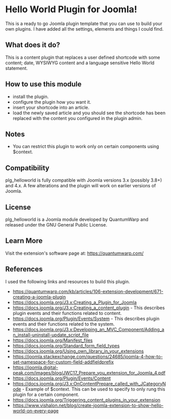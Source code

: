 # Hello World Plugin for Joomla!

This is a ready to go Joomla plugin template that you can use to build your own plugins. I have added all the settings, elements and things I could find.

## What does it do?
This is a content plugin that replaces a user defined shortcode with some content; date, WYSIWYG content and a language sensitive Hello World statement.

## How to use this module
- install the plugin.
- configure the plugin how you want it.
- insert your shortcode into an article.
- load the newly saved article and you should see the shortcode has been replaced with the content you configured in the plugin admin.

## Notes
- You can restrict this plugin to work only on certain components using $context.

## Compatibility
plg_helloworld is fully compatible with Joomla versions 3.x (possibly 3.8+) and 4.x. A few alterations and the plugin  will work on earlier versions of Joomla.

## License
plg_helloworld is a Joomla module developed by QuantumWarp and released under the GNU General Public License.

## Learn More
Visit the extension's software page at: https://quantumwarp.com/

## References
I used the following links and resources to build this plugin.
- https://quantumwarp.com/kb/articles/106-extension-development/671-creating-a-joomla-plugin
- https://docs.joomla.org/J3.x:Creating_a_Plugin_for_Joomla
- https://docs.joomla.org/J3.x:Creating_a_content_plugin - This describes plugin events and their functions related to content.
- https://docs.joomla.org/Plugin/Events/System - This describes plugin events and their functions related to the system.
- https://docs.joomla.org/J3.x:Developing_an_MVC_Component/Adding_an_install-uninstall-update_script_file
- https://docs.joomla.org/Manifest_files
- https://docs.joomla.org/Standard_form_field_types
- https://docs.joomla.org/Using_own_library_in_your_extensions
- https://joomla.stackexchange.com/questions/24685/joomla-4-how-to-set-namespace-for-custom-field-addfieldprefix
- https://joomla.digital-peak.com/images/blog/JWC17_Prepare_you_extension_for_Joomla_4.pdf
- https://docs.joomla.org/Plugin/Events/Content
- https://docs.joomla.org/J3.x:OnContentPrepare_called_with_JCategoryNode - Example of $context. This can be used to specify to only rung this plugin for a certain component.
- https://docs.joomla.org/Triggering_content_plugins_in_your_extension
- https://www.vishalon.net/blog/create-joomla-extension-to-show-hello-world-on-every-page